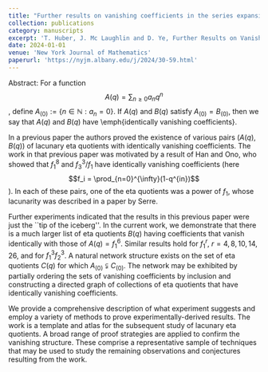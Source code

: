 ```yaml
---
title: "Further results on vanishing coefficients in the series expansion of lacunary eta quotients"
collection: publications
category: manuscripts
excerpt: 'T. Huber, J. Mc Laughlin and D. Ye, Further Results on Vanishing Coefficients in the Series Expansion of Lacunary Eta Quotients, New York Journal of Mathematics, 30 (2024), 1307–1436.'
date: 2024-01-01
venue: 'New York Journal of Mathematics'
paperurl: 'https://nyjm.albany.edu/j/2024/30-59.html'
---
```

Abstract: For a function $$A(q)=\sum_{n\geq 0} a_n q^n$$, define $A_{(0)}:=\{n\in \mathbb{N}: a_n=0\}.$ If $A(q)$ and $B(q)$ satisfy $A_{(0)}=B_{(0)}$, then  we say that  $A(q)$ and $B(q)$ have \emph{identically vanishing coefficients}.

In a previous paper the authors proved the existence of various pairs $(A(q),B(q))$ of lacunary eta quotients with identically vanishing coefficients. The work in that previous paper was motivated by a result of Han and Ono, who showed that $f_1^8$ and $f_3^3/f_1$ have identically vanishing coefficients (here $$f_i = \prod_{n=0}^{\infty}(1-q^{in})$$). 
In each of these pairs, one of the eta quotients was a power of $f_1$, whose lacunarity was described in a paper by Serre.

Further experiments indicated that the results in this previous paper were just the ``tip of the iceberg''. In the current work, we demonstrate that there is a much larger list of eta quotients $B(q)$ having coefficients that vanish identically with those of $A(q)=f_1^6$. Similar results hold for $f_1^r$, $r=4, 8, 10, 14, 26$, and for $f_1^3f_2^3$. A natural network structure exists on the set of eta quotients $C(q)$ for which $A_{(0)}\subsetneqq C_{(0)}$. The network may be exhibited by partially ordering the sets of vanishing coefficients by inclusion and constructing a directed graph of collections of eta quotients that have identically vanishing coefficients.

We provide a comprehensive description of what experiment suggests and employ a variety of methods to prove experimentally-derived results. The work is a template and atlas for the subsequent study of lacunary eta quotients. A broad range of proof strategies are applied to confirm the vanishing structure. These comprise a representative sample of techniques that may be used to study the remaining observations and conjectures resulting from the work.
